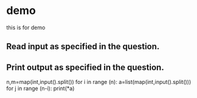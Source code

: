 # demo
this is for demo
## Read input as specified in the question.
## Print output as specified in the question.
n,m=map(int,input().split())
for i in range (n):
	a=list(map(int,input().split()))
	for j in range (n-i):
		print(*a)
